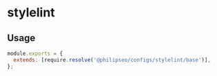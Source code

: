 # stylelint

## Usage

```javascript
module.exports = {
  extends: [require.resolve('@philipseo/configs/stylelint/base')],
};
```
